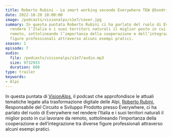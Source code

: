 ```yaml
---
title: Roberto Rubini - Lo smart working secondo Everywhere TEW @Sondrio
date: 2022-10-20 18:00:00
image: /podcasts/visionalps/s1e7/cover.jpg
summary: In questa puntata Roberto Rubini ci ha parlato del ruolo di Everywhere nel
  rendere l’Italia e i suoi territori naturali il miglior posto in cui lavorare da
  remoto, sottolineando l’importanza della cooperazione e dell’integrazione tra diverse
  figure professionali attraverso alcuni esempi pratici.
season: 1
episode: 7
audio:
  file: /podcasts/visionalps/s1e7/audio.mp3
  size: 9732933
  duration: 608
type: trailer
keywords:
- Alpi
---
```


In questa puntata di [VisionAlps](https://www.visionalps.com/), il podcast che approfondisce le attuali tematiche legate alla trasformazione digitale delle Alpi, [Roberto Rubini](https://www.linkedin.com/in/architettorobertorubini/), Responsabile del Circuito e Sviluppo Prodotto presso Everywhere, ci ha parlato del ruolo di Everywhere nel rendere l’Italia e i suoi territori naturali il miglior posto in cui lavorare da remoto, sottolineando l’importanza della cooperazione e dell’integrazione tra diverse figure professionali attraverso alcuni esempi pratici.